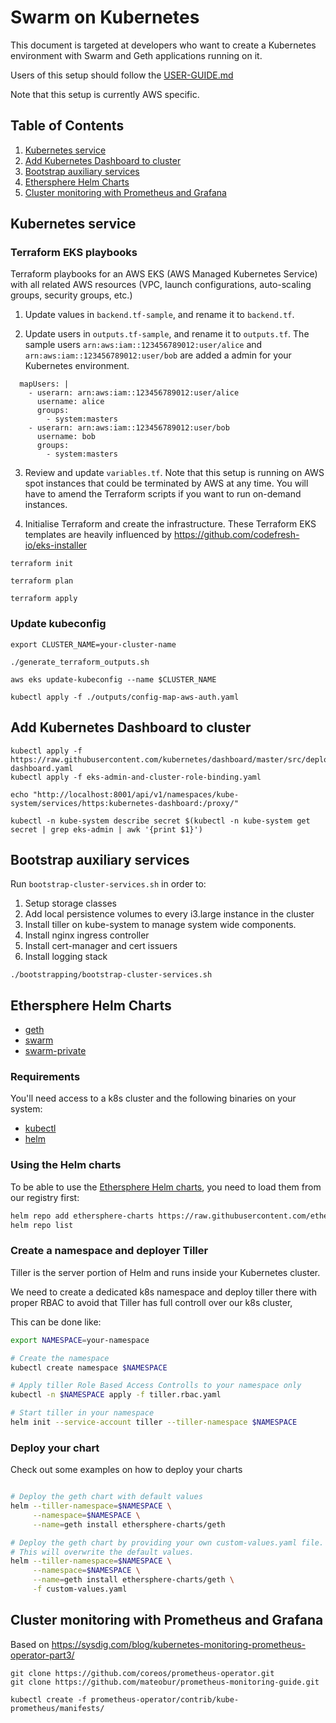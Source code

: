 # Swarm on Kubernetes

This document is targeted at developers who want to create a Kubernetes environment with Swarm and Geth applications running on it.

Users of this setup should follow the [USER-GUIDE.md](https://github.com/ethersphere/swarm-kubernetes/blob/master/USER-GUIDE.md)

Note that this setup is currently AWS specific.

## Table of Contents
1.  [Kubernetes service](#kubernetes-service)
2.  [Add Kubernetes Dashboard to cluster](#add-kubernetes-dashboard-to-cluster)
3.  [Bootstrap auxiliary services](#bootstrap-auxiliary-services)
4.  [Ethersphere Helm Charts](#ethersphere-helm-charts)
5.  [Cluster monitoring with Prometheus and Grafana](#cluster-monitoring)


## Kubernetes service

### Terraform EKS playbooks

Terraform playbooks for an AWS EKS (AWS Managed Kubernetes Service) with all related AWS resources (VPC, launch configurations, auto-scaling groups, security groups, etc.)

1. Update values in `backend.tf-sample`, and rename it to `backend.tf`.

2. Update users in `outputs.tf-sample`, and rename it to `outputs.tf`. The sample users `arn:aws:iam::123456789012:user/alice` and `arn:aws:iam::123456789012:user/bob` are added a admin for your Kubernetes environment.

```
  mapUsers: |
    - userarn: arn:aws:iam::123456789012:user/alice
      username: alice
      groups:
        - system:masters
    - userarn: arn:aws:iam::123456789012:user/bob
      username: bob
      groups:
        - system:masters
```

3. Review and update `variables.tf`. Note that this setup is running on AWS spot instances that could be terminated by AWS at any time. You will have to amend the Terraform scripts if you want to run on-demand instances.

4. Initialise Terraform and create the infrastructure. These Terraform EKS templates are heavily influenced by https://github.com/codefresh-io/eks-installer

```
terraform init

terraform plan

terraform apply
```

### Update kubeconfig

```
export CLUSTER_NAME=your-cluster-name

./generate_terraform_outputs.sh

aws eks update-kubeconfig --name $CLUSTER_NAME

kubectl apply -f ./outputs/config-map-aws-auth.yaml
```

## Add Kubernetes Dashboard to cluster

```
kubectl apply -f https://raw.githubusercontent.com/kubernetes/dashboard/master/src/deploy/recommended/kubernetes-dashboard.yaml
kubectl apply -f eks-admin-and-cluster-role-binding.yaml

echo "http://localhost:8001/api/v1/namespaces/kube-system/services/https:kubernetes-dashboard:/proxy/"

kubectl -n kube-system describe secret $(kubectl -n kube-system get secret | grep eks-admin | awk '{print $1}')
```

## Bootstrap auxiliary services

Run `bootstrap-cluster-services.sh` in order to:

1. Setup storage classes
2. Add local persistence volumes to every i3.large instance in the cluster
3. Install tiller on kube-system to manage system wide components.
4. Install nginx ingress controller
5. Install cert-manager and cert issuers
6. Install logging stack

```
./bootstrapping/bootstrap-cluster-services.sh
```


## Ethersphere Helm Charts

- [geth](https://github.com/ethersphere/helm-charts/tree/master/geth)
- [swarm](https://github.com/ethersphere/helm-charts/tree/master/swarm)
- [swarm-private](https://github.com/ethersphere/helm-charts/tree/master/swarm-private)

### Requirements

You'll need access to a k8s cluster and the following binaries on your system:

- [kubectl](https://kubernetes.io/docs/tasks/tools/install-kubectl/)
- [helm](https://github.com/helm/helm)

### Using the Helm charts

To be able to use the [Ethersphere Helm charts](https://github.com/ethersphere/helm-charts), you need to load them from our registry first:

```sh
helm repo add ethersphere-charts https://raw.githubusercontent.com/ethersphere/helm-charts-artifacts/master/
helm repo list
```

### Create a namespace and deployer Tiller

Tiller is the server portion of Helm and runs inside your Kubernetes cluster.

We need to create a dedicated k8s namespace and deploy tiller there with proper RBAC
to avoid that Tiller has full controll over our k8s cluster,

This can be done like:

```sh
export NAMESPACE=your-namespace

# Create the namespace
kubectl create namespace $NAMESPACE

# Apply tiller Role Based Access Controlls to your namespace only
kubectl -n $NAMESPACE apply -f tiller.rbac.yaml

# Start tiller in your namespace
helm init --service-account tiller --tiller-namespace $NAMESPACE
```

### Deploy your chart

Check out some examples on how to deploy your charts

```sh

# Deploy the geth chart with default values
helm --tiller-namespace=$NAMESPACE \
     --namespace=$NAMESPACE \
     --name=geth install ethersphere-charts/geth

# Deploy the geth chart by providing your own custom-values.yaml file.
# This will overwrite the default values.
helm --tiller-namespace=$NAMESPACE \
     --namespace=$NAMESPACE \
     --name=geth install ethersphere-charts/geth \
     -f custom-values.yaml

```


## Cluster monitoring with Prometheus and Grafana

Based on https://sysdig.com/blog/kubernetes-monitoring-prometheus-operator-part3/

```
git clone https://github.com/coreos/prometheus-operator.git
git clone https://github.com/mateobur/prometheus-monitoring-guide.git

kubectl create -f prometheus-operator/contrib/kube-prometheus/manifests/
```
